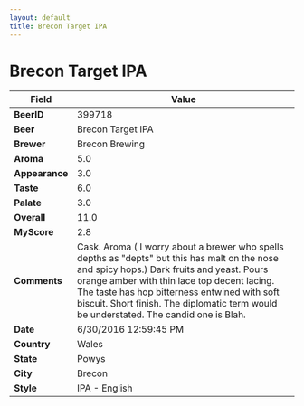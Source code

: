 ```yaml
---
layout: default
title: Brecon Target IPA
---
```


# Brecon Target IPA

| Field         | Value     |
|---------------|-----------|
| **BeerID** | 399718 |
| **Beer** | Brecon Target IPA |
| **Brewer** | Brecon Brewing |
| **Aroma** | 5.0 |
| **Appearance** | 3.0 |
| **Taste** | 6.0 |
| **Palate** | 3.0 |
| **Overall** | 11.0 |
| **MyScore** | 2.8 |
| **Comments** | Cask. Aroma &#40; I worry about a brewer who spells depths as &quot;depts&quot; but this has malt on the nose and spicy hops.&#41; Dark fruits and yeast. Pours orange amber with thin lace top decent lacing. The taste has hop bitterness entwined with soft biscuit. Short finish. The diplomatic term would be understated. The candid one is Blah. |
| **Date** | 6/30/2016 12:59:45 PM |
| **Country** | Wales |
| **State** | Powys |
| **City** | Brecon |
| **Style** | IPA - English |
